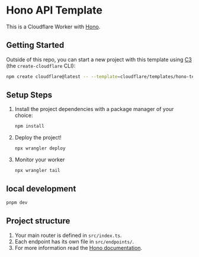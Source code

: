 # Hono API Template
This is a Cloudflare Worker with [Hono](https://github.com/honojs/hono).


## Getting Started

Outside of this repo, you can start a new project with this template using [C3](https://developers.cloudflare.com/pages/get-started/c3/) (the `create-cloudflare` CLI):

```bash
npm create cloudflare@latest -- --template=cloudflare/templates/hono-template
```

## Setup Steps

1. Install the project dependencies with a package manager of your choice:
   ```bash
   npm install
   ```
2. Deploy the project!
   ```bash
   npx wrangler deploy
   ```
3. Monitor your worker
   ```bash
   npx wrangler tail
   ```

## local development

```bash
pnpm dev
```

## Project structure

1. Your main router is defined in `src/index.ts`.
2. Each endpoint has its own file in `src/endpoints/`.
3. For more information read the [Hono documentation](https://hono.dev/docs).
